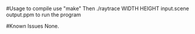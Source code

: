 #Usage
to compile use "make"
    Then ./raytrace WIDTH HEIGHT input.scene output.ppm to run the program


#Known Issues
None.

